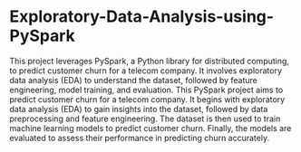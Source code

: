 # Exploratory-Data-Analysis-using-PySpark
This project leverages PySpark, a Python library for distributed computing, to predict customer churn for a telecom company. It involves exploratory data analysis (EDA) to understand the dataset, followed by feature engineering, model training, and evaluation.
This PySpark project aims to predict customer churn for a telecom company. It begins with exploratory data analysis (EDA) to gain insights into the dataset, followed by data preprocessing and feature engineering. The dataset is then used to train machine learning models to predict customer churn. Finally, the models are evaluated to assess their performance in predicting churn accurately.
